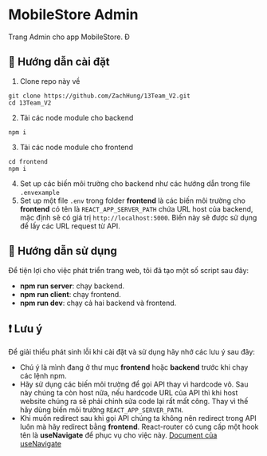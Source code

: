 # MobileStore Admin

Trang Admin cho app MobileStore. Đ

## 🏁 Hướng dẫn cài đặt

1. Clone repo này về

```shell
git clone https://github.com/ZachHung/13Team_V2.git
cd 13Team_V2
```

2. Tải các node module cho backend

```shell
npm i
```

3. Tải các node module cho frontend

```shell
cd frontend
npm i
```

4. Set up các biến môi trường cho backend như các hướng dẫn trong file `.envexample`
5. Set up một file `.env` trong folder **frontend** là các biến môi trường cho **frontend** có tên là `REACT_APP_SERVER_PATH` chứa URL host của backend, mặc định sẽ có giá trị `http://localhost:5000`. Biến này sẽ được sử dụng để lấy các URL request từ API.

## 📃 Hướng dẫn sử dụng

Để tiện lợi cho việc phát triển trang web, tôi đã tạo một số script sau đây:

- **npm run server**: chạy backend.
- **npm run client**: chạy frontend.
- **npm run dev**: chạy cả hai backend và frontend.

## ❗ Lưu ý

Để giải thiểu phát sinh lỗi khi cài đặt và sử dụng hãy nhớ các lưu ý sau đây:

- Chú ý là mình đang ở thư mục **frontend** hoặc **backend** trước khi chạy các lệnh npm.
- Hãy sử dụng các biến môi trường để gọi API thay vì hardcode vô. Sau này chúng ta còn host nữa, nếu hardcode URL của API thì khi host website chúng ra sẽ phải chỉnh sửa code lại rất mất công. Thay vì thế hãy dùng biến môi trường `REACT_APP_SERVER_PATH`.
- Khi muốn redirect sau khi gọi API chúng ta không nên redirect trong API luôn mà hãy redirect bằng **frontend**. React-router có cung cấp một hook tên là **useNavigate** để phục vụ cho việc này. [Document của useNavigate](https://reactrouter.com/docs/en/v6/api#usenavigate)
